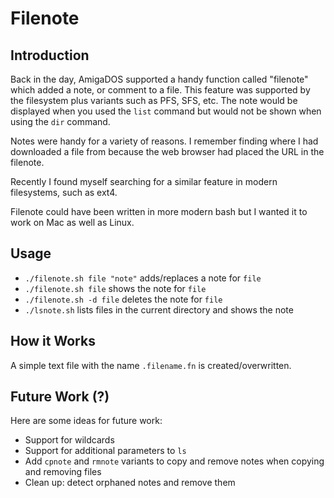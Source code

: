 # Filenote

## Introduction

Back in the day, AmigaDOS supported a handy function called
"filenote" which added a note, or comment to a file. This feature
was supported by the filesystem plus variants such as PFS, SFS, etc.
The note would be displayed when you used the `list` command but would
not be shown when using the `dir` command.

Notes were handy for a variety of reasons. I remember finding where
I had downloaded a file from because the web browser had placed
the URL in the filenote.

Recently I found myself searching for a similar feature in modern
filesystems, such as ext4.

Filenote could have been written in more modern bash but I wanted it to work
on Mac as well as Linux.

## Usage

 - `./filenote.sh file "note"` adds/replaces a note for `file`
 - `./filenote.sh file` shows the note for `file`
 - `./filenote.sh -d file` deletes the note for `file`
 - `./lsnote.sh` lists files in the current directory and shows the note

## How it Works

A simple text file with the name `.filename.fn` is created/overwritten.

## Future Work (?)

Here are some ideas for future work:
 - Support for wildcards
 - Support for additional parameters to `ls`
 - Add `cpnote` and `rmnote` variants to copy and remove notes when copying and removing files
 - Clean up: detect orphaned notes and remove them

